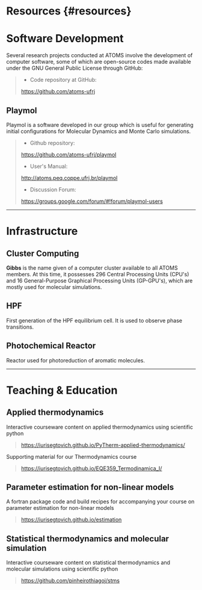 Resources {#resources}
=========

# Software Development

Several research projects conducted at ATOMS involve the development of computer software, some of
which are open-source codes made available under the GNU General Public License through GitHub:

>* Code repository at GitHub:
>
> https://github.com/atoms-ufrj


## Playmol

Playmol is a software developed in our group which is useful for generating initial configurations
for Molecular Dynamics and Monte Carlo simulations.

>* Github repository:
>
> https://github.com/atoms-ufrj/playmol
> 
>* User's Manual:
>
> http://atoms.peq.coppe.ufrj.br/playmol
> 
>* Discussion Forum:
>
> https://groups.google.com/forum/#!forum/playmol-users
> 

---
# Infrastructure

## Cluster Computing

**Gibbs** is the name given of a computer cluster available to all ATOMS members. At this time, it
possesses 296 Central Processing Units (CPU's) and 16 General-Purpose Graphical Processing Units
(GP-GPU's), which are mostly used for molecular simulations.

## HPF

First generation of the HPF equilibrium cell. It is used to observe phase transitions.

## Photochemical Reactor

Reactor used for photoreduction of aromatic molecules.

---
# Teaching & Education

## Applied thermodynamics

Interactive courseware content on applied thermodynamics using scientific python

> https://iurisegtovich.github.io/PyTherm-applied-thermodynamics/

Supporting material for our Thermodynamics course

> https://iurisegtovich.github.io/EQE359_Termodinamica_I/

## Parameter estimation for non-linear models

A fortran package code and build recipes for accompanying your course on parameter estimation for non-linear models

> https://iurisegtovich.github.io/estimation

## Statistical thermodynamics and molecular simulation

Interactive courseware content on statistical thermodynamics and molecular simulations using scientific python

> https://github.com/pinheirothiagoj/stms

